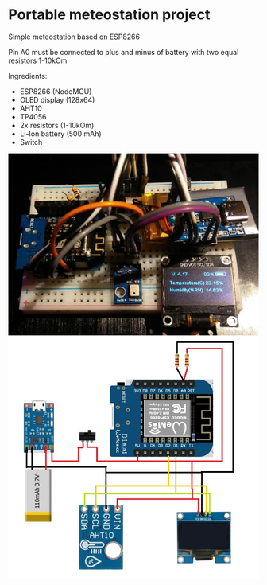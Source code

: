 # Portable meteostation project

Simple meteostation based on ESP8266

Pin A0 must be connected to plus and minus of battery with two equal resistors 1-10kOm

Ingredients:
- ESP8266 (NodeMCU)
- OLED display (128x64)
- AHT10
- TP4056
- 2x resistors (1-10kOm)
- Li-Ion battery (500 mAh)
- Switch

![photo](https://raw.githubusercontent.com/anarakinson/arduino_meteo_station/main/photo_2024-01-14_15-03-12.jpg)
![scheme](https://github.com/anarakinson/arduino_meteo_station/blob/main/Scheme.jpg)

